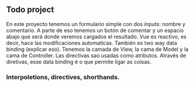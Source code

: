 ## Todo project
En este proyecto tenemos un formulario simple con dos inputs: nombre y comentario. A parte de eso tenemos un botón de comentar y un espacio abajo que será donde veremos cargados el resultado.
Vue es reactivo, es decir, hace las modificaciones automaticas. También es two way data binding (explicar eso).
Tenemos la camada de View, la cama de Model y la cama de Controller.
Las directivas sao usadas como atributos. Através de diretivas, esse data binding é o que permite ligar as coisas.

### Interpoletions, directives, shorthands.
